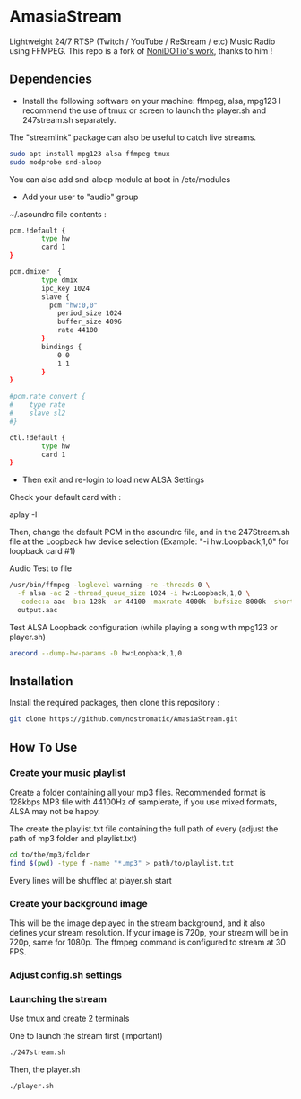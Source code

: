 # AmasiaStream
Lightweight 24/7 RTSP (Twitch / YouTube / ReStream / etc) Music Radio using FFMPEG.
This repo is a fork of [NoniDOTio's work](https://github.com/NoniDOTio/LiveStreamRadio), thanks to him !

## Dependencies
- Install the following software on your machine: ffmpeg, alsa, mpg123
I recommend the use of tmux or screen to launch the player.sh and 247stream.sh separately.

The "streamlink" package can also be useful to catch live streams.

```bash
sudo apt install mpg123 alsa ffmpeg tmux
sudo modprobe snd-aloop
```
You can also add snd-aloop module at boot in /etc/modules

- Add your user to "audio" group

~/.asoundrc file contents :

```bash
pcm.!default {
        type hw
        card 1
}

pcm.dmixer  {
        type dmix
        ipc_key 1024
        slave {
          pcm "hw:0,0"
            period_size 1024
            buffer_size 4096
            rate 44100
        }
        bindings {
            0 0
            1 1
        }
}

#pcm.rate_convert {
#    type rate
#    slave sl2
#}

ctl.!default {
        type hw
        card 1
}
```

- Then exit and re-login to load new ALSA Settings

Check your default card with :

aplay -l

Then, change the default PCM in the asoundrc file, and in the 247Stream.sh file at the Loopback hw device selection (Example: "-i hw:Loopback,1,0" for loopback card #1)


Audio Test to file
```bash
/usr/bin/ffmpeg -loglevel warning -re -threads 0 \
  -f alsa -ac 2 -thread_queue_size 1024 -i hw:Loopback,1,0 \
  -codec:a aac -b:a 128k -ar 44100 -maxrate 4000k -bufsize 8000k -shortest -filter:a "volume=-2dB" \
  output.aac
```

Test ALSA Loopback configuration (while playing a song with mpg123 or player.sh)

```bash
arecord --dump-hw-params -D hw:Loopback,1,0
```

## Installation
Install the required packages, then clone this repository :
```bash
git clone https://github.com/nostromatic/AmasiaStream.git
```

## How To Use
### Create your music playlist
Create a folder containing all your mp3 files.
Recommended format is 128kbps MP3 file with 44100Hz of samplerate, if you use mixed formats, ALSA may not be happy.

The create the playlist.txt file containing the full path of every (adjust the path of mp3 folder and playlist.txt)
```bash
cd to/the/mp3/folder
find $(pwd) -type f -name "*.mp3" > path/to/playlist.txt
```

Every lines will be shuffled at player.sh start

### Create your background image
This will be the image deplayed in the stream background, and it also defines your stream resolution.
If your image is 720p, your stream will be in 720p, same for 1080p.
The ffmpeg command is configured to stream at 30 FPS.

### Adjust config.sh settings


### Launching the stream
Use tmux and create 2 terminals

One to launch the stream first (important)
```bash
./247stream.sh
```

Then, the player.sh
```bash
./player.sh
```
